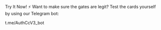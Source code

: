 Try It Now! ⚡
Want to make sure the gates are legit? Test the cards yourself by using our Telegram bot:

t.me/AuthCcV3_bot
